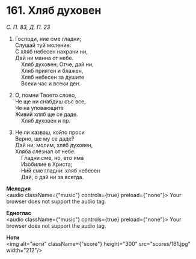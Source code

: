 # 161. Хляб духовен  

*С. П. 83, Д. П. 23*  

1. Господи, ние сме гладни;  
Слушай туй моление:  
С хляб небесен нахрани ни,  
Дай ни манна от небе.  
    Хляб духовен, Отче, дай ни,  
    Хляб приятен и блажен,  
    Хляб небесен за душите  
    Всеки час и всеки ден.  

2. О, помни Твоето слово,  
Че ще ни снабдиш със все,  
Че на уповающите  
Живий хляб ще се даде.  
    Хляб духовен и пр.  

3. Не ли казваш, който проси  
Верно, ще му се даде?  
Дай ни, молим, хляб духовен,  
Хляба слезнал от небе.  
    Гладни сме, но, ето има  
    Изобилие в Христа;  
    Ний сме гладни: хляб небесен  
    Дай, о дай ни за всегда.  

__Мелодия__  
<audio className={"music"} controls={true} preload={"none"}><source src="mp3/161.mp3" type="audio/mpeg"/>
Your browser does not support the audio tag.
</audio>  

__Едноглас__  
<audio className={"music"} controls={true} preload={"none"}><source src="transp/161.mp3" type="audio/mpeg"/>
Your browser does not support the audio tag.
</audio>  

__Ноти__  
<img alt="ноти" className={"score"} height="300" src="scores/161.jpg" width="212"/>
